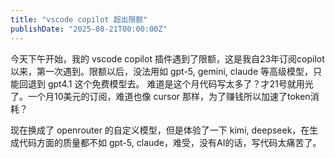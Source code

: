```yaml
---
title: "vscode copilot 超出限额"
publishDate: "2025-08-21T00:00:00Z"
---
```


今天下午开始，我的 vscode copilot 插件遇到了限额，这是我自23年订阅copilot以来，第一次遇到。限额以后，没法用如 gpt-5, gemini, claude 等高级模型，只能回退到 gpt4.1 这个免费模型去。
难道是这个月代码写太多了？才21号就用光了。一个月10美元的订阅，难道也像 cursor 那样，为了赚钱所以加速了token消耗？

现在换成了 openrouter 的自定义模型，但是体验了一下 kimi, deepseek，在生成代码方面的质量都不如 gpt-5, claude，难受，没有AI的话，写代码太痛苦了。
